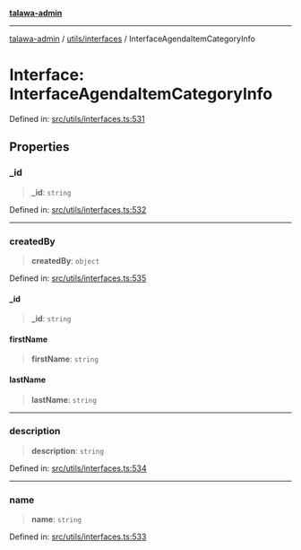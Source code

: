 [**talawa-admin**](../../../README.md)

***

[talawa-admin](../../../README.md) / [utils/interfaces](../README.md) / InterfaceAgendaItemCategoryInfo

# Interface: InterfaceAgendaItemCategoryInfo

Defined in: [src/utils/interfaces.ts:531](https://github.com/gautam-divyanshu/talawa-admin/blob/334f0f7773e45df65600a1da08d00c41806347e4/src/utils/interfaces.ts#L531)

## Properties

### \_id

> **\_id**: `string`

Defined in: [src/utils/interfaces.ts:532](https://github.com/gautam-divyanshu/talawa-admin/blob/334f0f7773e45df65600a1da08d00c41806347e4/src/utils/interfaces.ts#L532)

***

### createdBy

> **createdBy**: `object`

Defined in: [src/utils/interfaces.ts:535](https://github.com/gautam-divyanshu/talawa-admin/blob/334f0f7773e45df65600a1da08d00c41806347e4/src/utils/interfaces.ts#L535)

#### \_id

> **\_id**: `string`

#### firstName

> **firstName**: `string`

#### lastName

> **lastName**: `string`

***

### description

> **description**: `string`

Defined in: [src/utils/interfaces.ts:534](https://github.com/gautam-divyanshu/talawa-admin/blob/334f0f7773e45df65600a1da08d00c41806347e4/src/utils/interfaces.ts#L534)

***

### name

> **name**: `string`

Defined in: [src/utils/interfaces.ts:533](https://github.com/gautam-divyanshu/talawa-admin/blob/334f0f7773e45df65600a1da08d00c41806347e4/src/utils/interfaces.ts#L533)
